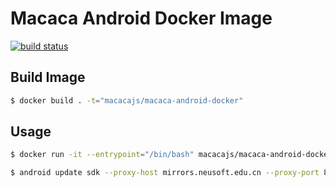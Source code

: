 # Macaca Android Docker Image

[![build status][travis-image]][travis-url]

[travis-image]: https://img.shields.io/travis/macacajs/macaca-android-docker.svg?style=flat-square
[travis-url]: https://travis-ci.org/macacajs/macaca-android-docker

## Build Image

``` bash
$ docker build . -t="macacajs/macaca-android-docker"
```

## Usage

``` bash
$ docker run -it --entrypoint="/bin/bash" macacajs/macaca-android-docker
```

``` bash
$ android update sdk --proxy-host mirrors.neusoft.edu.cn --proxy-port 80 -s
```
